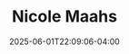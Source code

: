 ---
title: Nicole Maahs
date: 2025-06-01T22:09:06-04:00
featured_image: Nicole-Maahs.webp 
featured_image_attr: 
featured_image_attr_link: 
featured_image_alt: 
featured_image_caption: 
Socials:
  Facebook: nicole.maahs
  Twitter: 
  Instagram: 
  LinkedIn: 
  IBDB: 
  IMDb: nm3803670
  Backstage: nicolemaahs
  Website: 
---